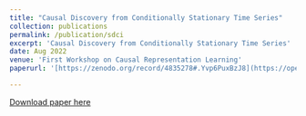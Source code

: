 ```yaml
---
title: "Causal Discovery from Conditionally Stationary Time Series"
collection: publications
permalink: /publication/sdci
excerpt: 'Causal Discovery from Conditionally Stationary Time Series'
date: Aug 2022
venue: 'First Workshop on Causal Representation Learning'
paperurl: '[https://zenodo.org/record/4835278#.Yvp6PuxBzJ8](https://openreview.net/pdf?id=LIAN4ILH_68)'

---
```


[Download paper here](https://openreview.net/pdf?id=LIAN4ILH_68)
